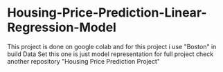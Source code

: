 # Housing-Price-Prediction-Linear-Regression-Model

This project is done on google colab and for this project i use "Boston" in build Data Set 
this one is just model representation for full project check another repository "Housing Price Prediction Project" 



